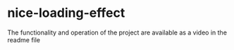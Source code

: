 # nice-loading-effect
The functionality and operation of the project are available as a video in the readme file
